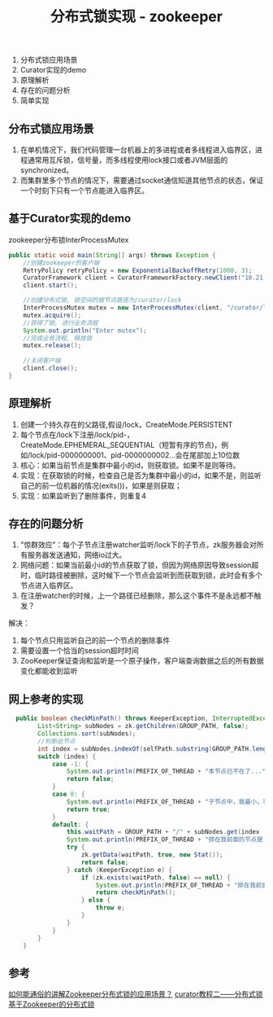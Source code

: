 ﻿---
title: 分布式锁实现 - zookeeper
tag: 
- lock
- zookeeper
categories: distributed
---

1. 分布式锁应用场景
2. Curator实现的demo
3. 原理解析
4. 存在的问题分析
5. 简单实现
<!-- more -->

## 分布式锁应用场景
1. 在单机情况下，我们代码管理一台机器上的多进程或者多线程进入临界区，进程通常用互斥锁，信号量，而多线程使用lock接口或者JVM层面的synchronized。
2. 而集群里多个节点的情况下，需要通过socket通信知道其他节点的状态，保证一个时刻下只有一个节点能进入临界区。

## 基于Curator实现的demo
zookeeper分布锁InterProcessMutex
```java
public static void main(String[] args) throws Exception {
    //创建zookeeper的客户端
    RetryPolicy retryPolicy = new ExponentialBackoffRetry(1000, 3);
    CuratorFramework client = CuratorFrameworkFactory.newClient("10.21.41.181:2181,10.21.42.47:2181,10.21.49.252:2181", retryPolicy);
    client.start();

    //创建分布式锁, 锁空间的根节点路径为/curator/lock
    InterProcessMutex mutex = new InterProcessMutex(client, "/curator/lock");
    mutex.acquire();
    //获得了锁, 进行业务流程
    System.out.println("Enter mutex");
    //完成业务流程, 释放锁
    mutex.release();
    
    //关闭客户端
    client.close();
}
```

## 原理解析
1. 创建一个持久存在的父路径,假设/lock，CreateMode.PERSISTENT
2. 每个节点在/lock下注册/lock/pid-，CreateMode.EPHEMERAL_SEQUENTIAL（短暂有序的节点)，例如/lock/pid-0000000001、pid-0000000002...会在尾部加上10位数
3. 核心：如果当前节点是集群中最小的id，则获取锁。如果不是则等待。
4. 实现：在获取锁的时候，检查自己是否为集群中最小的id，如果不是，则监听自己的前一位机器的情况(exits())，如果是则获取；
5. 实现：如果监听到了删除事件，则重复4

## 存在的问题分析
1. "惊群效应"：每个子节点注册watcher监听/lock下的子节点，zk服务器会对所有服务器发送通知，网络io过大。
2. 网络问题：如果当前最小id的节点获取了锁，但因为网络原因导致session超时，临时路径被删除，这时候下一个节点会监听到而获取到锁，此时会有多个节点进入临界区。
3. 在注册watcher的时候，上一个路径已经删除，那么这个事件不是永远都不触发？


解决：
1. 每个节点只用监听自己的前一个节点的删除事件
2. 需要设置一个恰当的session超时时间
3. ZooKeeper保证查询和监听是一个原子操作，客户端查询数据之后的所有数据变化都能收到监听

## 网上参考的实现
```java
  public boolean checkMinPath() throws KeeperException, InterruptedException {
        List<String> subNodes = zk.getChildren(GROUP_PATH, false);
        Collections.sort(subNodes);
        //判断此节点
        int index = subNodes.indexOf(selfPath.substring(GROUP_PATH.length() + 1));
        switch (index) {
            case -1: {
                System.out.println(PREFIX_OF_THREAD + "本节点已不在了..." + selfPath);
                return false;
            }
            case 0: {
                System.out.println(PREFIX_OF_THREAD + "子节点中，我最小，可以获得锁了！哈哈" + selfPath);
                return true;
            }
            default: {
                this.waitPath = GROUP_PATH + "/" + subNodes.get(index - 1);
                System.out.println(PREFIX_OF_THREAD + "排在我前面的节点是 " + waitPath);
                try {
                    zk.getData(waitPath, true, new Stat());
                    return false;
                } catch (KeeperException e) {
                    if (zk.exists(waitPath, false) == null) {
                        System.out.println(PREFIX_OF_THREAD + "排在我前面的" + waitPath + "已消失 ");
                        return checkMinPath();
                    } else {
                        throw e;
                    }
                }
            }
        }
    }
```
## 参考
[如何能通俗的讲解Zookeeper分布式锁的应用场景？](https://www.zhihu.com/question/65946103)
[curator教程二——分布式锁](https://www.cnblogs.com/520playboy/p/6441651.html)
[基于Zookeeper的分布式锁](http://www.dengshenyu.com/java/%E5%88%86%E5%B8%83%E5%BC%8F%E7%B3%BB%E7%BB%9F/2017/10/23/zookeeper-distributed-lock.html)

